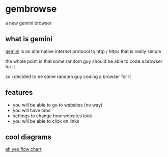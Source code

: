 # gembrowse

a new gemini browser

## what is gemini

[gemini](https://gemini.circumlunar.space/) is an alternative internet protocol to http / https that is really simple

the whole point is that some random guy should be able to code a browser for it

so i decided to be some random guy coding a browser for it

## features

* you will be able to go to websites (no way)
* you will have tabs
* settings to change how websites look
* you will be able to click on links

## cool diagrams

[ah yes flow chart](https://github.com/aerits/gembrowse/blob/master/images/gaming.pdf)